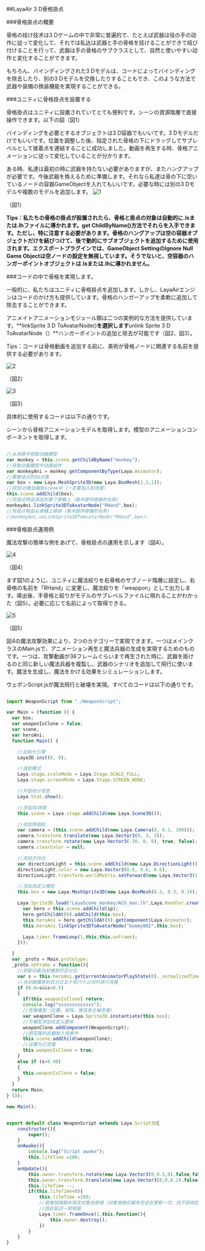 ##LayaAir 3 D骨格掛点

###骨格掛点の概要

骨格の挂け技术は3 Dゲームの中で非常に普遍的で、たとえば武器は役の手の动作に従って変化して、それでは私达は武器と手の骨格を挂けることができて结び付けることを行って、武器は手の骨格のサブクラスとして、自然と使いやすい动作と変化することができます。

もちろん、バインディングされた3 Dモデルは、コードによってバインディングを除去したり、別の3 Dモデルを交換したりすることもでき、このような方法で武器や装備の換装機能を実現することができる。

###ユニティに骨格掛点を設置する

骨格掛点はユニティに設置されていてとても便利です。シーンの資源階層で直接操作できます。以下の図（図1）

バインディングを必要とするオブジェクトは3 D容器でもいいです。3 Dモデルだけでもいいです。位置を調整した後、指定された骨格の下にドラッグしてサブレベルとして接着点を連結することに成功しました。動画を再生する時、骨格アニメーションに従って変化していることが分かります。

ある時、私達は最初の時に武器を持たない必要がありますが、またハングアップが必要です。今後武器を換えるために準備します。それなら私達は骨の下に空いているノードの容器GameObjectを入れてもいいです。必要な時には別の3 Dモデルや複数のモデルを追加します。
![1](img\1.png)</br>


（図1）

**Tips：私たちの骨格の掛点が設置されたら、骨格と掛点の対象は自動的に.lsまたは.lhファイルに導かれます。get ChildByName()方法でそれらを入手できます。ただし、特に注意する必要があります。骨格のハングアップは空の容器オブジェクトだけを結びつけて、後で動的にサブオブジェクトを追加するために使用されます。エクスポートプラグインでは、GameObject SettingのIgnore Null Game Objectは空ノードの設定を無視しています。そうでないと、空容器のハンガーポイントオブジェクトは.lsまたは.lhに導かれません。**

###コードの中で骨格を実現します。

一般的に、私たちはユニティに骨格掛点を追加します。しかし、LayaAirエンジンはコードのかけ方も提供しています。骨格のハンガーアップを柔軟に追加して除去することができます。

アニメイトアニメーションモジュール類は二つの実例的な方法を提供しています。**linkSprite 3 D ToAvatarNode()**を選択します**unlink Sprite 3 D ToAvatarNode（）**ハンガーポイントの追加と除去が可能です（図2、図3）。

Tips：コードは骨格動画を追加する前に、美術が骨格ノードに関連する名前を提供する必要があります。

![2](img\2.png)<br/>

（図2）

![3](img\3.png)<br/>

（図3）

具体的に使用するコードは以下の通りです。

シーンから骨格アニメーションモデルを取得します。模型のアニメーションコンポーネントを取得します。


```javascript

//从场景中获取动画模型
var monkey = this.scene.getChildByName("monkey");
//获取动画模型中动画组件
var monkeyAni = monkey.getComponentByType(Laya.Animator);
//需要挂点的3D对象
var box = new Laya.MeshSprite3D(new Laya.BoxMesh(1,1,1));
//将3D对象加载到scene中（一定要加入到场景）
this.scene.addChild(box);
//将挂点物品添加到某个骨骼上（美术提供骨骼的名称）
monkeyAni.linkSprite3DToAvatarNode("RHand",box);
//将挂点物品从骨骼上移除（美术提供骨骼的名称）
//monkeyAni.unLinkSprite3DToAvatarNode("RHand",box);
```


###骨格掛点運用例

魔法攻撃の簡単な例をあげて、骨格掛点の運用を示します（図4）。

![4](img\4.gif)</br>

（図4）

まず図1のように、ユニティに魔法絞りを右骨格のサブノード階層に設定し、右骨格の名前を「RHand」に変更し、魔法絞りを「weappon」として出力します。導出後、手骨格と絞りがモデルのサブレベルファイルに現れることがわかった（図5）。必要に応じて名前によって取得できる。

![5](img\5.png)</br>

（図5）

図4の魔法攻撃効果により、2つのカテゴリーで実現できます。一つはメインクラスのMain.jsで、アニメーション再生と魔法兵器の生成を実現するためのものです。一つは、攻撃動画が36フレームぐらいまで再生された時に、武器を掛けるのと同じ新しい魔法兵器を複製し、武器のシナリオを追加して飛行に使います。魔法を生成し、魔法をかける効果をシミュレーションします。

ウェポンScript.jsが魔法飛行と破壊を実現。すべてのコードは以下の通りです。


```javascript

import WeaponScript from "./WeaponScript";

var Main = (function () {
  var box;
  var weaponIsClone = false;
  var scene;
  var heroAni;
  function Main() {

    //初始化引擎
    Laya3D.init(0, 0);

    //适配模式
    Laya.stage.scaleMode = Laya.Stage.SCALE_FULL;
    Laya.stage.screenMode = Laya.Stage.SCREEN_NONE;

    //开启统计信息
    Laya.Stat.show();

    //添加3D场景
    this.scene = Laya.stage.addChild(new Laya.Scene3D());

    //添加照相机
    var camera = (this.scene.addChild(new Laya.Camera(0, 0.1, 100)));
    camera.transform.translate(new Laya.Vector3(0, 3, 3));
    camera.transform.rotate(new Laya.Vector3(-30, 0, 0), true, false);
    camera.clearColor = null;

    //添加方向光
    var directionLight = this.scene.addChild(new Laya.DirectionLight());
    directionLight.color = new Laya.Vector3(0.6, 0.6, 0.6);
    directionLight.transform.worldMatrix.setForward(new Laya.Vector3(1, -1, 0));

    //添加自定义模型
    this.box = new Laya.MeshSprite3D(new Laya.BoxMesh(0.3, 0.3, 0.3));

    Laya.Sprite3D.load("LayaScene_monkey/ACG_man.lh",Laya.Handler.create(this,function(sp){
      var hero = this.scene.addChild(sp);
      hero.getChildAt(0).addChild(this.box);
      this.heroAni = hero.getChildAt(0).getComponent(Laya.Animator);
      this.heroAni.linkSprite3DToAvatarNode("Dummy002",this.box);

      Laya.timer.frameLoop(1,this,this.onFrame);
    }));

  }
  var _proto = Main.prototype;
  _proto.onFrame = function(){
    //获取动画当前播放的百分比
    var s = this.heroAni.getCurrentAnimatorPlayState(0)._normalizedTime - Math.floor(this.heroAni.getCurrentAnimatorPlayState(0)._normalizedTime)
    //当动画播放到百分之五十到六十之间时进行克隆
    if (0.6>s&&s>0.5)
    {
      if(this.weaponIsClone) return;
      console.log("sssssssssssss");
      //克隆模型（位置，矩阵，等信息全被克隆）
      var weaponClone = Laya.Sprite3D.instantiate(this.box);
      //为模型添加在定义脚本
      weaponClone.addComponent(WeaponScript);
      //把克隆的武器放入场景中
      this.scene.addChild(weaponClone);
      //设置为已克隆
      this.weaponIsClone = true;
    }
    else if (s>0.98)
    {
      this.weaponIsClone = false;
    }
  }
  return Main;
} ());

new Main();  
```





```javascript

export default class WeaponScript extends Laya.Script3D{
    constructor(){
        super();
    }
    onAwake(){
        console.log("Script awake");
        this.lifeTime =100;
    }
    onUpdate(){
        this.owner.transform.rotate(new Laya.Vector3(0,0.5,0),false,false);
        this.owner.transform.translate(new Laya.Vector3(0,0,0.2),false);
        this.lifeTime --;
        if(this.lifeTime<0){
            this.lifeTime =100;
            //直接销毁脚本保定对象会报错（对象销毁后脚本还会在更新一次，找不到绑定对象会错误）
            //因此延迟一帧销毁
            Laya.timer.frameOnce(1,this,function(){
                this.owner.destroy();
            })
        }
    }
}
```
